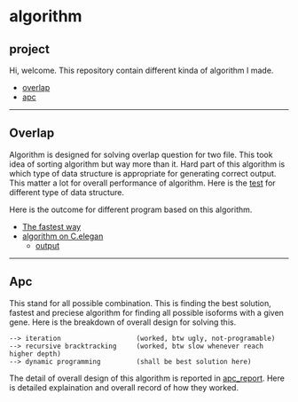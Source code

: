 algorithm
============

## project ##

Hi, welcome. This repository contain different kinda of algorithm I made.

- [overlap](/overlap)
- [apc](/apc)

--------------------------------------------------------------------------------------

## Overlap ##

Algorithm is designed for solving overlap question for two file. This took idea of sorting algorithm but way more than it. Hard part of this algorithm is which type of data structure is appropriate for generating correct output. This matter a lot for overall performance of algorithm. Here is the [test](/overlap/test.md) for different type of data structure.   

Here is the outcome for different program based on this algorithm.
+ [The fastest way](/overlap/sweep.py) 
+ [algorithm on C.elegan](/overlap/C.elegan/sweepline.py)   
    + [output](C.elegan/sweepline)

--------------------------------------------------------------------------------------

## Apc ##

This stand for all possible combination. This is finding the best solution, fastest and preciese algorithm for finding all possible isoforms with a given gene. Here is the breakdown of overall design for solving this.   

```
--> iteration                   (worked, btw ugly, not-programable)   
--> recursive bracktracking     (worked, btw slow whenever reach higher depth)   
--> dynamic programming         (shall be best solution here)
```

The detail of overall design of this algorithm is reported in [apc_report](/apc/apc_report.md). Here is detailed explaination and overall record of how they worked.